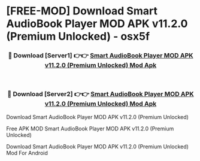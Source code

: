 # [FREE-MOD] Download Smart AudioBook Player MOD APK v11.2.0 (Premium Unlocked) - osx5f


<div align="center">
<h3>🔴 Download [Server1] 👉👉 <a href="https://apk-comot.site?title=Smart_AudioBook_Player_MOD_APK_v11.2.0_(Premium_Unlocked)">Smart AudioBook Player MOD APK v11.2.0 (Premium Unlocked) Mod Apk</a></h3><br>

<h3>🔴 Download [Server2] 👉👉 <a href="https://apk-comot.site?title=Smart_AudioBook_Player_MOD_APK_v11.2.0_(Premium_Unlocked)">Smart AudioBook Player MOD APK v11.2.0 (Premium Unlocked) Mod Apk</a></h3>
</div>



Download Smart AudioBook Player MOD APK v11.2.0 (Premium Unlocked) 

Free APK MOD Smart AudioBook Player MOD APK v11.2.0 (Premium Unlocked) 

Download Smart AudioBook Player MOD APK v11.2.0 (Premium Unlocked) Mod For Android
